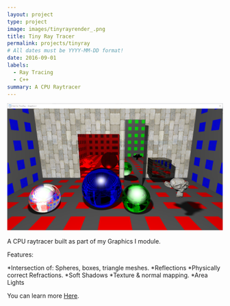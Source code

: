 ```yaml
---
layout: project
type: project
image: images/tinyrayrender_.png
title: Tiny Ray Tracer
permalink: projects/tinyray
# All dates must be YYYY-MM-DD format!
date: 2016-09-01
labels:
  - Ray Tracing
  - C++
summary: A CPU Raytracer
---
```


<div class="ui images">
  <img class="ui image" src="../images/tinyrayrender_.png">
</div>

A CPU raytracer built as part of my Graphics I module.

Features:

*Intersection of: Spheres, boxes, triangle meshes.
*Reflections
*Physically correct Refractions.
*Soft Shadows
*Texture & normal mapping.
*Area Lights


You can learn more [Here](https://github.com/Andrewcjp/RayTracer).

